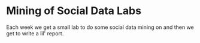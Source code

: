 # Mining of Social Data Labs

Each week we get a small lab to do some social data mining on and then we get to write a lil' report.
